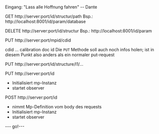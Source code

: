 

<!-- Start ./app.js -->

Eingang:
"Lass alle Hoffnung fahren"
-- Dante

GET
http://server:port/id/structur/path
Bsp.:
http://localhost:8001/id/param/database

DELETE
http://server:port/id/structur
Bsp.:
http://localhost:8001/id/param

PUT
http://server:port/mpid/cdid

cdid ... calibration doc id
Die ```PUT``` Methode soll auch noch
infos holen; ist in diesem Punkt also
anders als ein normaler put-request

PUT
http://server:port/id/structure/l1/...

PUT
http://server:port/id
- Initialisiert mp-Instanz
- startet observer

POST
http://server:port/id
- nimmt Mp-Definition vom body des
  requests
- Initialisiert mp-Instanz
- startet observer

--- go!---

<!-- End ./app.js -->


